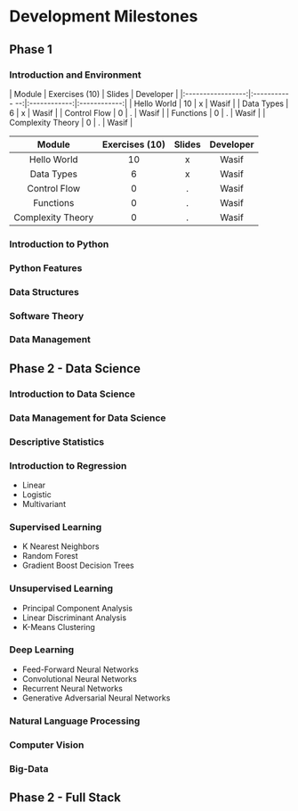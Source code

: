 # Development Milestones

## Phase 1

### Introduction and Environment

| Module            | Exercises (10) | Slides       | Developer    |
|:-----------------:|:----------- --:|:------------:|:------------:| 
| Hello World       | 10             | x            | Wasif        |
| Data Types        | 6              | x            | Wasif        |
| Control Flow      | 0              | .            | Wasif        |
| Functions         | 0              | .            | Wasif        |
| Complexity Theory | 0              | .            | Wasif        |

|    Module         | Exercises (10) |  Slides  | Developer |
|:-----------------:|:--------------:|:--------:|:---------:|
| Hello World       | 10             | x        | Wasif     |
| Data Types        | 6              | x        | Wasif     |
| Control Flow      | 0              | .        | Wasif     |
| Functions         | 0              | .        | Wasif     |
| Complexity Theory | 0              | .        | Wasif     |

### Introduction to Python

### Python Features

### Data Structures

### Software Theory

### Data Management

## Phase 2 - Data Science

### Introduction to Data Science

### Data Management for Data Science

### Descriptive Statistics

### Introduction to Regression
* Linear
* Logistic
* Multivariant

### Supervised Learning
* K Nearest Neighbors
* Random Forest
* Gradient Boost Decision Trees
  
### Unsupervised Learning
* Principal Component Analysis
* Linear Discriminant Analysis
* K-Means Clustering

### Deep Learning
* Feed-Forward Neural Networks
* Convolutional Neural Networks
* Recurrent Neural Networks
* Generative Adversarial Neural Networks

### Natural Language Processing

### Computer Vision

### Big-Data

## Phase 2 - Full Stack

